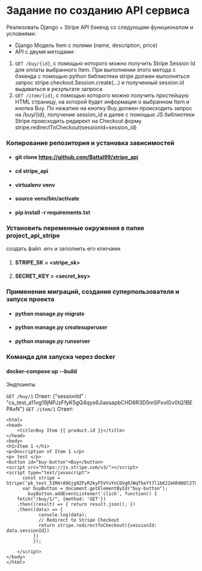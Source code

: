 # Задание по созданию API сервиса
Реализовать Django + Stripe API бэкенд со следующим функционалом и условиями:
* Django Модель Item с полями (name, description, price)
* API с двумя методами:
1. `GET /buy/{id}`, c помощью которого можно получить Stripe Session Id для оплаты выбранного Item. При выполнении этого метода c бэкенда с помощью python библиотеки stripe должен выполняться запрос stripe.checkout.Session.create(...) и полученный session.id выдаваться в результате запроса
2. `GET /item/{id}`, c помощью которого можно получить простейшую HTML страницу, на которой будет информация о выбранном Item и кнопка Buy. По нажатию на кнопку Buy должен происходить запрос на /buy/{id}, получение session_id и далее  с помощью JS библиотеки Stripe происходить редирект на Checkout форму stripe.redirectToCheckout(sessionId=session_id)


### Копирование репозитория и установка зависимостей
*  #### git clone https://github.com/Battal99/stripe_api
*  #### cd stripe_api
* #### virtualenv venv
* #### source venv/bin/activate
* #### pip install -r requirements.txt

### Установить переменные окружения в папке project_api_stripe
создать файл .env и заполнить eго ключами
1. #### STRIPE_SK = <stripe_sk>
2. #### SECRET_KEY = <secret_key>

### Применение миграций, создания суперпользователя и запуск проекта
- #### python manage.py migrate
- #### python manage.py createsuperuser
- #### python manage.py runserver

### Команда для запуска через docker
#### docker-compose up --build

Эндпоинты

`GET /buy/1` 
Ответ: {"sessionId" : "cs_test_a11vg19jNPJzFfyK5gQ4qys6JiaxsapbCHD8R3D5mSPxvlGv0tQ1BEPAxN"}
`GET /item/1`
Ответ: 
```
<html>
<head>
    <title>Buy Item {{ product.id }}</title>
</head>
<body>
<h1>Item 1 </h1>
<p>Description of Item 1 </p>
<p> test </p>
<button id="buy-button">Buy</button>
<script src="https://js.stripe.com/v3/"></script>
<script type="text/javascript">
      const stripe = Stripe('pk_test_51M4rA9Gjg9ZFyR2kyF5VYvYnCOVgRJWqTkeYt7l1bK2ZeHh08Ol2TUxASr0iCsxLCjr2o6o0VmQdNrAkqNrAKuEF00uHZamumd');
      var buyButton = document.getElementById("buy-button");
        buyButton.addEventListener('click', function() {
    fetch("/buy/1/", {method: 'GET'})
    .then((result) => { return result.json(); })
    .then((data) => {
            console.log(data);
            // Redirect to Stripe Checkout
            return stripe.redirectToCheckout({sessionId: data.sessionId})
          })
          });

    </script>
</body>
</html>
```
